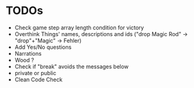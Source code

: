 # TODOs

* Check game step array length condition for victory
* Overthink Things' names, descriptions and ids ("drop Magic Rod" -> "drop"+"Magic" -> Fehler)
* Add Yes/No questions
* Narrations
* Wood ?
* Check if "break" avoids the messages below
* private or public
* Clean Code Check